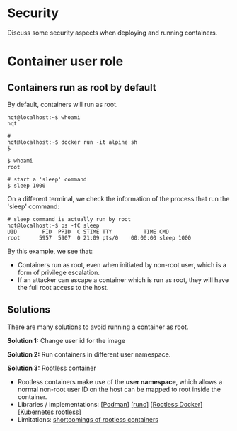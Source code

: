 # Security

Discuss some security aspects when deploying and running containers.

# Container user role

## Containers run as root by default
By default, containers will run as root.

```
hqt@localhost:~$ whoami
hqt

# 
hqt@localhost:~$ docker run -it alpine sh
$

$ whoami
root

# start a 'sleep' command
$ sleep 1000
```

On a different terminal, we check the information of the process that run the 'sleep' command:

```console
# sleep command is actually run by root
hqt@localhost:~$ ps -fC sleep
UID        PID  PPID  C STIME TTY          TIME CMD
root      5957  5907  0 21:09 pts/0    00:00:00 sleep 1000
```

By this example, we see that:
- Containers run as root, even when initiated by non-root user, which is a form of privilege escalation.
- If an attacker can escape a container which is run as root, they will have the full root access to the host.

## Solutions
There are many solutions to avoid running a container as root.

**Solution 1:** Change user id for the image

**Solution 2:** Run containers in different user namespace.

**Solution 3:** Rootless container
- Rootless containers make use of the **user namespace**, which allows a normal non-root user ID on the host can be mapped to root inside the container.
- Libraries / implementations: [[Podman]](https://podman.io/) [[runc]](http://runc.io/) [[Rootless Docker]](https://medium.com/@tonistiigi/experimenting-with-rootless-docker-416c9ad8c0d6) [[Kubernetes rootless]](https://github.com/rootless-containers/usernetes)
- Limitations: [shortcomings of rootless containers](https://opensource.com/article/19/5/shortcomings-rootless-containers)
